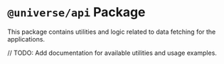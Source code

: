 # `@universe/api` Package

This package contains utilities and logic related to data fetching for the applications.

// TODO: Add documentation for available utilities and usage examples.

